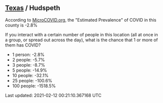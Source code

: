 
## [Texas](/united-states/texas) / Hudspeth

According to [MicroCOVID.org](http://microcovid.org),
the "Estimated Prevalence" of COVID in this county is -2.8%

If you interact with a certain number of people in this location
(all at once in a group, or spread out across the day), what is the chance that
1 or more of them has COVID?

- 1 person: -2.8%
- 2 people: -5.7%
- 3 people: -8.7%
- 5 people: -14.9%
- 10 people: -32.1%
- 25 people: -100.6%
- 100 people: -1518.5%

Last updated: 2021-02-12 00:21:10.367168 UTC
